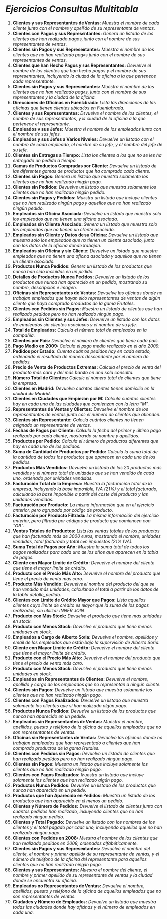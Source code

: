<!-- Autor: Daniel Benjamin Perez Morales -->
<!-- GitHub: https://github.com/DanielPerezMoralesDev13 -->
<!-- Correo electrónico: danielperezdev@proton.me -->

# ***Ejercicios Consultas Multitabla***

1. **Clientes y sus Representantes de Ventas:** *Muestra el nombre de cada cliente junto con el nombre y apellido de su representante de ventas.*
2. **Clientes con Pagos y sus Representantes:** *Genera un listado de los clientes que han realizado pagos, junto con el nombre de sus representantes de ventas.*
3. **Clientes sin Pagos y sus Representantes:** *Muestra el nombre de los clientes que no han realizado pagos junto con el nombre de sus representantes de ventas.*
4. **Clientes que han Hecho Pagos y sus Representantes:** *Devuelve el nombre de los clientes que han hecho pagos y el nombre de sus representantes, incluyendo la ciudad de la oficina a la que pertenece cada representante.*
5. **Clientes sin Pagos y sus Representantes:** *Muestra el nombre de los clientes que no han realizado pagos, junto con el nombre de sus representantes y la ciudad de la oficina.*
6. **Direcciones de Oficinas en Fuenlabrada:** *Lista las direcciones de las oficinas que tienen clientes ubicados en Fuenlabrada.*
7. **Clientes y sus Representantes:** *Devuelve el nombre de los clientes, el nombre de sus representantes, y la ciudad de la oficina a la que pertenece el representante.*
8. **Empleados y sus Jefes:** *Muestra el nombre de los empleados junto con el nombre de sus jefes.*
9. **Empleados y sus Jefes a Varios Niveles:** *Devuelve un listado con el nombre de cada empleado, el nombre de su jefe, y el nombre del jefe de su jefe.*
10. **Clientes sin Entregas a Tiempo:** *Lista los clientes a los que no se les ha entregado un pedido a tiempo.*
11. **Gamas de Productos Compradas por Cliente:** *Devuelve un listado de las diferentes gamas de productos que ha comprado cada cliente.*
12. **Clientes sin Pagos:** *Genera un listado que muestra solamente los clientes que no han realizado ningún pago.*
13. **Clientes sin Pedidos:** *Devuelve un listado que muestra solamente los clientes que no han realizado ningún pedido.*
14. **Clientes sin Pagos y Pedidos:** *Muestra un listado que incluye clientes que no han realizado ningún pago y aquellos que no han realizado ningún pedido.*
15. **Empleados sin Oficina Asociada:** *Devuelve un listado que muestra solo los empleados que no tienen una oficina asociada.*
16. **Empleados sin Cliente Asociado:** *Genera un listado que muestra solo los empleados que no tienen un cliente asociado.*
17. **Empleados sin Cliente y Datos de su Oficina:** *Devuelve un listado que muestra solo los empleados que no tienen un cliente asociado, junto con los datos de la oficina donde trabajan.*
18. **Empleados sin Oficina y sin Cliente:** *Devuelve un listado que muestra empleados que no tienen una oficina asociada y aquellos que no tienen un cliente asociado.*
19. **Productos Nunca Pedidos:** *Genera un listado de los productos que nunca han sido incluidos en un pedido.*
20. **Detalles de Productos Nunca Pedidos:** *Devuelve un listado de los productos que nunca han aparecido en un pedido, mostrando su nombre, descripción e imagen.*
21. **Oficinas sin Representantes de Ventas:** *Devuelve las oficinas donde no trabajan empleados que hayan sido representantes de ventas de algún cliente que haya comprado productos de la gama Frutales.*
22. **Clientes con Pedidos sin Pagos:** *Muestra un listado de clientes que han realizado pedidos pero no han realizado ningún pago.*
23. **Empleados sin Clientes y sus Jefes:** *Devuelve un listado con los datos de empleados sin clientes asociados y el nombre de su jefe.*
24. **Total de Empleados:** *Calcula el número total de empleados en la compañía.*
25. **Clientes por País:** *Devuelve el número de clientes que tiene cada país.*
26. **Pago Medio en 2009:** *Calcula el pago medio realizado en el año 2009.*
27. **Pedidos por Estado:** *Cuenta cuántos pedidos hay en cada estado, ordenando el resultado de manera descendente por el número de pedidos.*
28. **Precio de Venta de Productos Extremas:** *Calcula el precio de venta del producto más caro y del más barato en una sola consulta.*
29. **Número Total de Clientes:** *Calcula el número total de clientes que tiene la empresa.*
30. **Clientes en Madrid:** *Devuelve cuántos clientes tienen domicilio en la ciudad de Madrid.*
31. **Clientes en Ciudades que Empiezan por M:** *Calcula cuántos clientes hay en cada una de las ciudades que comienzan con la letra "M".*
32. **Representantes de Ventas y Clientes:** *Devuelve el nombre de los representantes de ventas junto con el número de clientes que atienden.*
33. **Clientes sin Representante:** *Calcula cuántos clientes no tienen asignado un representante de ventas.*
34. **Fechas de Pagos por Cliente:** *Calcula la fecha del primer y último pago realizado por cada cliente, mostrando su nombre y apellidos.*
35. **Productos por Pedido:** *Calcula el número de productos diferentes que hay en cada uno de los pedidos.*
36. **Suma de Cantidad de Productos por Pedido:** *Calcula la suma total de la cantidad de todos los productos que aparecen en cada uno de los pedidos.*
37. **Productos Más Vendidos:** *Devuelve un listado de los 20 productos más vendidos y el número total de unidades que se han vendido de cada uno, ordenado por unidades vendidas.*
38. **Facturación Total de la Empresa:** *Muestra la facturación total de la empresa, incluyendo la base imponible, IVA (21%) y el total facturado, calculando la base imponible a partir del coste del producto y las unidades vendidas.*
39. **Facturación por Producto:** *La misma información que en el ejercicio anterior, pero agrupada por código de producto.*
40. **Facturación por Producto Filtrada:** *La misma información del ejercicio anterior, pero filtrada por códigos de producto que comiencen con "OR".*
41. **Ventas Totales de Productos:** *Lista las ventas totales de los productos que han facturado más de 3000 euros, mostrando el nombre, unidades vendidas, total facturado y total con impuestos (21% IVA).*
42. **Suma Total de Pagos por Año:** *Muestra la suma total de todos los pagos realizados para cada uno de los años que aparecen en la tabla de pagos.*
43. **Cliente con Mayor Límite de Crédito:** *Devuelve el nombre del cliente que tiene el mayor límite de crédito.*
44. **Producto con el Precio Más Alto:** *Devuelve el nombre del producto que tiene el precio de venta más caro.*
45. **Producto Más Vendido:** *Devuelve el nombre del producto del que se han vendido más unidades, calculando el total a partir de los datos de la tabla detalle_pedido.*
46. **Clientes con Límite de Crédito Mayor que Pagos:** *Lista aquellos clientes cuyo límite de crédito es mayor que la suma de los pagos realizados, sin utilizar INNER JOIN.*
47. **Producto con Más Stock:** *Devuelve el producto que tiene más unidades en stock.*
48. **Producto con Menos Stock:** *Devuelve el producto que tiene menos unidades en stock.*
49. **Empleados a Cargo de Alberto Soria:** *Devuelve el nombre, apellidos y email de los empleados que están bajo la supervisión de Alberto Soria.*
50. **Cliente con Mayor Límite de Crédito:** *Devuelve el nombre del cliente que tiene el mayor límite de crédito.*
51. **Producto con el Precio Más Alto:** *Devuelve el nombre del producto que tiene el precio de venta más caro.*
52. **Producto con Menos Stock:** *Devuelve el producto que tiene menos unidades en stock.*
53. **Empleados sin Representantes de Clientes:** *Devuelve el nombre, apellido y cargo de los empleados que no representan a ningún cliente.*
54. **Clientes sin Pagos:** *Devuelve un listado que muestra solamente los clientes que no han realizado ningún pago.*
55. **Clientes con Pagos Realizados:** *Devuelve un listado que muestra solamente los clientes que sí han realizado algún pago.*
56. **Productos Nunca Pedidos:** *Devuelve un listado de los productos que nunca han aparecido en un pedido.*
57. **Empleados sin Representantes de Ventas:** *Muestra el nombre, apellidos, puesto y teléfono de la oficina de aquellos empleados que no son representantes de ventas.*
58. **Oficinas sin Representantes de Ventas:** *Devuelve las oficinas donde no trabajan empleados que han representado a clientes que han comprado productos de la gama Frutales.*
59. **Clientes con Pedidos sin Pagos:** *Devuelve un listado de clientes que han realizado pedidos pero no han realizado ningún pago.*
60. **Clientes sin Pagos:** *Muestra un listado que incluye solamente los clientes que no han realizado ningún pago.*
61. **Clientes con Pagos Realizados:** *Muestra un listado que incluye solamente los clientes que han realizado algún pago.*
62. **Productos Nunca Pedidos:** *Devuelve un listado de los productos que nunca han aparecido en un pedido.*
63. **Productos que han Aparecido en Pedidos:** *Muestra un listado de los productos que han aparecido en al menos un pedido.*
64. **Clientes y Número de Pedidos:** *Devuelve el listado de clientes junto con cuántos pedidos han realizado, incluyendo clientes que no han realizado ningún pedido.*
65. **Clientes y Total Pagado:** *Devuelve un listado con los nombres de los clientes y el total pagado por cada uno, incluyendo aquellos que no han realizado ningún pago.*
66. **Clientes con Pedidos en 2008:** *Muestra el nombre de los clientes que han realizado pedidos en 2008, ordenados alfabéticamente.*
67. **Clientes sin Pagos y sus Representantes:** *Devuelve el nombre del cliente, el nombre y primer apellido de su representante de ventas, y el número de teléfono de la oficina del representante para aquellos clientes que no han realizado ningún pago.*
68. **Clientes y sus Representantes:** *Muestra el nombre del cliente, el nombre y primer apellido de su representante de ventas y la ciudad donde se encuentra su oficina.*
69. **Empleados no Representantes de Ventas:** *Devuelve el nombre, apellidos, puesto y teléfono de la oficina de aquellos empleados que no son representantes de ventas.*
70. **Ciudades y Número de Empleados:** *Devuelve un listado que muestra todas las ciudades donde hay oficinas y el número de empleados en cada una.*
